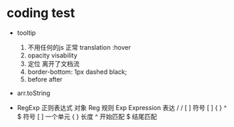 # coding test

- tooltip
    1. 不用任何的js
        正常  translation
        :hover
    2. opacity
        visability
    3. 定位
        离开了文档流
    4. border-bottom: 1px dashed black;
    5. before  after


- arr.toString

- RegExp  正则表达式  对象
    Reg  规则
    Exp  Expression 表达
    /   /   [ ]  符号
    [ ]  { }  ^  $  符号
    [ ]  一个单元  { } 长度
    ^ 开始匹配  $ 结尾匹配